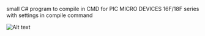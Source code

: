 small C# program to compile in CMD for PIC MICRO DEVICES 16F/18F series with settings in compile command


<img src="C#_XC8_PROTEUS_SIM.jpg" alt="Alt text" title="Optional title">
